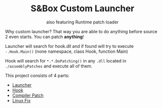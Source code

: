 ﻿<h1 align="center">S&Box Custom Launcher</h1>
<p align="center">also featuring Runtime patch loader</p>

Why custom launcher? That way you are able to do anything before source 2 even starts.
You can patch **anything**!

Launcher will search for hook.dll and if found will try to execute
`-.Hook.Main()` (none namespace, class Hook, function Main)

Hook will search for `*.*.DoPatching()` in any `.dll` located in `./assemblyPatches` and
execute all of them.

This project consists of 4 parts:
- [Launcher](/SboxLauncher/README.MD)
- [Hook](/SboxHook/README.MD)
- [Compiler Patch](/PatchCompiler/README.MD)
- [Linux Fix](/LinuxPatch/README.MD)